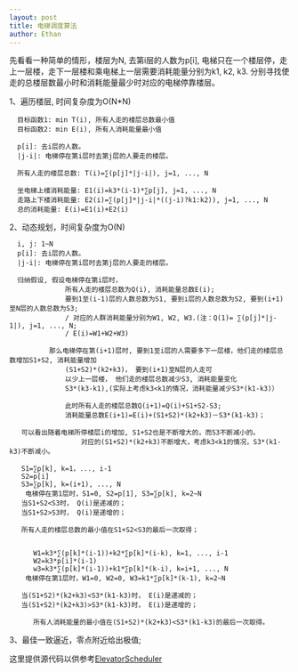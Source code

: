 ```yaml
---
layout: post
title: 电梯调度算法
author: Ethan
---
```


先看看一种简单的情形，楼层为N, 去第i层的人数为p[i], 电梯只在一个楼层停，走上一层楼，走下一层楼和乘电梯上一层需要消耗能量分别为k1, k2, k3.
分别寻找使走的总楼层数最小时和消耗能量最少时对应的电梯停靠楼层。

  1、遍历楼层, 时间复杂度为O(N*N)

      目标函数1: min T(i), 所有人走的楼层总数最小值
      目标函数2: min E(i), 所有人消耗能量最小值

      p[i]: 去i层的人数。
      |j-i|: 电梯停在第i层时去第j层的人要走的楼层。

      所有人走的楼层总数: T(i)=∑(p[j]*|j-i|), j=1, ..., N

      坐电梯上楼消耗能量: E1(i)=k3*(i-1)*∑p[j], j=1, ..., N
      走路上下楼消耗能量: E2(i)=∑(p[j]*|j-i|*((j-i)?k1:k2)), j=1, ..., N
      总的消耗能量: E(i)=E1(i)+E2(i)


  2、动态规划，时间复杂度为O(N)

      i, j: 1~N
      p[i]: 去i层的人数。
      |j-i|: 电梯停在第i层时去第j层的人要走的楼层。

      归纳假设, 假设电梯停在第i层时，
                  所有人走的楼层总数为Q(i), 消耗能量总数E(i);
                  要到1至(i-1)层的人数总数为S1, 要到i层的人数总数为S2, 要到(i+1)至N层的人数总数为S3;
                  / 对应的人群消耗能量分别为W1, W2, W3.(注：Q(1)= ∑(p[j]*|j-1|), j=1, ..., N;
                  / E(i)=W1+W2+W3)

              那么电梯停在第(i+1)层时, 要到1至i层的人需要多下一层楼，他们走的楼层总数增加S1+S2, 消耗能量增加
                  (S1+S2)*(k2+k3)， 要到(i+1)至N层的人走可
                  以少上一层楼， 他们走的楼层总数减少S3, 消耗能量变化
                  S3*(k3-k1),(实际上考虑k3<k1的情况，消耗能量减少S3*(k1-k3)）

                  此时所有人走的楼层总数Q(i+1)=Q(i)+S1+S2-S3;
                  消耗能量总数E(i+1)=E(i)+(S1+S2)*(k2+k3)－S3*(k1-k3)；

       可以看出随着电梯所停楼层i的增加, S1+S2也是不断增大的，而S3不断减小的。
                      对应的(S1+S2)*(k2+k3)不断增大，考虑k3<k1的情况，S3*(k1-k3)不断减小。

       S1=∑p[k], k=1，..., i-1
       S2=p[i]
       S3=∑p[k], k=(i+1), ..., N
        电梯停在第1层时，S1=0, S2=p[1], S3=∑p[k], k=2~N
       当S1+S2<S3时， Q(i)是递减的；
       当S1+S2>S3时， Q(i)是递增的；

       所有人走的楼层总数的最小值在S1+S2<S3的最后一次取得；


          W1=k3*∑(p[k]*(i-1))+k2*∑p[k]*(i-k), k=1, ..., i-1
          W2=k3*p[i]*(i-1)
          w3=k3*∑(p[k]*(i-1))+k1*∑p[k]*(k-i), k=i+1, ..., N
        电梯停在第1层时，W1=0, W2=0, W3=k1*∑p[k]*(k-1), k=2~N

       当(S1+S2)*(k2+k3)<S3*(k1-k3)时， E(i)是递减的；
       当(S1+S2)*(k2+k3)>S3*(k1-k3)时， E(i)是递增的；

          所有人消耗能量的最小值在(S1+S2)*(k2+k3)<S3*(k1-k3)的最后一次取得。


  3、最佳一致逼近，零点附近给出极值;
 
  这里提供源代码以供参考[ElevatorScheduler](https://github.com/iBeacons/MacAppDev)
